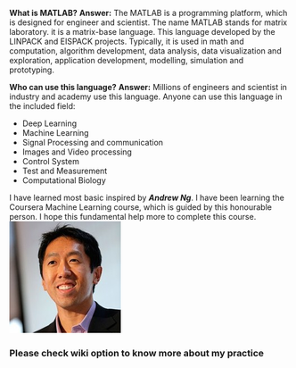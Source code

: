 **What is MATLAB?**
**Answer:** The MATLAB is a programming platform, which is designed for engineer and scientist. The name MATLAB stands for matrix laboratory. it is a matrix-base language. This language developed by the LINPACK and EISPACK projects. Typically, it is used in math and computation, algorithm development, data analysis, data visualization and exploration, application development, modelling, simulation and prototyping.

**Who can use this language?**
**Answer:** Millions of engineers and scientist in industry and academy use this language. Anyone can use this language in the included field:
- Deep Learning
- Machine Learning
- Signal Processing and communication
- Images and Video processing
- Control System
- Test and Measurement
- Computational Biology

I have learned most basic inspired by _**Andrew Ng**_. I have been learning the Coursera Machine Learning course, which is guided by this honourable person. I hope this fundamental help more to complete this course.
![Andrew Ng](https://github.com/jacknayem/PracticeMatLab/blob/master/images/Andrew_Ng.jpeg)

### Please check wiki option to know more about my practice

